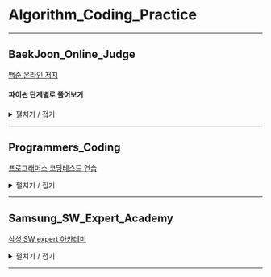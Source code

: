 # Algorithm_Coding_Practice
---
## BaekJoon_Online_Judge
[백준 온라인 저지](https://www.acmicpc.net/)

#### 파이썬 단계별로 풀어보기

<details>
<summary>펼치기 / 접기</summary>
    
| 문제 | 관련 | 코드 |  
| ------------- | ------------- |:-------------:|
| [2557_Hello World](https://www.acmicpc.net/problem/2557) | 입출력과 사칙연산 | [py](BaekJoon_Online_Judge/2557.py)| 
| [10718_We love kriii](https://www.acmicpc.net/problem/10718) | 입출력과 사칙연산 | [py](BaekJoon_Online_Judge/10718.py)| 
| [10171_고양이](https://www.acmicpc.net/problem/10171) | 입출력과 사칙연산 | [py](BaekJoon_Online_Judge/10171.py)| 
| [10172_개](https://www.acmicpc.net/problem/10172) | 입출력과 사칙연산 | [py](BaekJoon_Online_Judge/10172.py)|
| [1000_A+B](https://www.acmicpc.net/problem/1000) | 입출력과 사칙연산 | [py](BaekJoon_Online_Judge/1000.py)|
| [10869_사칙연산](https://www.acmicpc.net/problem/10869) | 입출력과 사칙연산 | [py](BaekJoon_Online_Judge/10869.py)|
| [2588_곱셈](https://www.acmicpc.net/problem/2588) | 입출력과 사칙연산 | [py](BaekJoon_Online_Judge/2588.py)|
| [2753_윤년](https://www.acmicpc.net/problem/2753) | if문 | [py](BaekJoon_Online_Judge/2753.py)|
| [2884_알람 시계](https://www.acmicpc.net/problem/2884) | if문 | [py](BaekJoon_Online_Judge/2884.py)|
| [8393_합](https://www.acmicpc.net/problem/8393) | for문 | [py](BaekJoon_Online_Judge/8393.py)|
| [15552_A+B - 7](https://www.acmicpc.net/problem/15552) | for문 | [py](BaekJoon_Online_Judge/15552.py)|
| [11021_A+B - 7](https://www.acmicpc.net/problem/11021) | for문 | [py](BaekJoon_Online_Judge/11021.py)|
| [2438_별 찍기 - 1](https://www.acmicpc.net/problem/2438) | for문 | [py](BaekJoon_Online_Judge/2438.py)|
| [2439_별 찍기 - 2](https://www.acmicpc.net/problem/2439) | for문 | [py](BaekJoon_Online_Judge/2439.py)|
| [10871_X보다 작은 수](https://www.acmicpc.net/problem/10871) | for문 | [py](BaekJoon_Online_Judge/10871.py)|
| [10951_A+B - 4](https://www.acmicpc.net/problem/10951) | while문 | [py](BaekJoon_Online_Judge/10951.py)|
| [1110_더하기 사이클](https://www.acmicpc.net/problem/1110) | while문 | [py](BaekJoon_Online_Judge/1110.py)|
| [10039_평균 점수](https://www.acmicpc.net/problem/10039) | 실습1 | [py](BaekJoon_Online_Judge/10039.py)|
| [10817_세 수](https://www.acmicpc.net/problem/10817) | 실습1 | [py](BaekJoon_Online_Judge/10817.py)|
| [2446_별 찍기 - 9](https://www.acmicpc.net/problem/2446) | 실습1 | [py](BaekJoon_Online_Judge/2446.py)|
| [10996_별찍기 - 21](https://www.acmicpc.net/problem/10996) | 실습1 | [py](BaekJoon_Online_Judge/10996.py)|
| [2562_최댓값](https://www.acmicpc.net/problem/2562) | 1차원 배열 | [py](BaekJoon_Online_Judge/2562.py)|
| [2577_숫자의 개수](https://www.acmicpc.net/problem/2577) | 1차원 배열 | [py](BaekJoon_Online_Judge/2577.py)|
| [3052_나머지](https://www.acmicpc.net/problem/3052) | 1차원 배열 | [py](BaekJoon_Online_Judge/3052.py)| 
| [4344_평균은 넘겠지](https://www.acmicpc.net/problem/4344) | 1차원 배열 | [py](BaekJoon_Online_Judge/4344.py)| 
| [4673_셀프 넘버](https://www.acmicpc.net/problem/4673) | 함수 | [py](BaekJoon_Online_Judge/4673.py)| 
| [1065_한수](https://www.acmicpc.net/problem/1065) | 함수 | [py](BaekJoon_Online_Judge/1065.py)| 
| [11654_아스키 코드](https://www.acmicpc.net/problem/11654) | 문자열 | [py](BaekJoon_Online_Judge/11654.py)|
| [10809_알파벳 찾기](https://www.acmicpc.net/problem/10809) | 문자열 | [py](BaekJoon_Online_Judge/10809.py)|
| [1157_단어 공부](https://www.acmicpc.net/problem/1157) | 문자열 | [py](BaekJoon_Online_Judge/1157.py)|
| [1152_단어의 개수](https://www.acmicpc.net/problem/1152) | 문자열 | [py](BaekJoon_Online_Judge/1152.py)|
| [2908_상수](https://www.acmicpc.net/problem/2908) | 문자열 | [py](BaekJoon_Online_Judge/2908.py)|
| [5622_다이얼](https://www.acmicpc.net/problem/5622) | 문자열 | [py](BaekJoon_Online_Judge/5622.py)|
| [2941_크로아티아 알파벳](https://www.acmicpc.net/problem/2941) | 문자열 | [py](BaekJoon_Online_Judge/2941.py)|
| [1316_그룹 단어 체커](https://www.acmicpc.net/problem/1316) | 문자열 | [py](BaekJoon_Online_Judge/1316.py)|
| [10872_팩토리얼](https://www.acmicpc.net/problem/10872) | 재귀 | [py](BaekJoon_Online_Judge/10872.py)|
| [11729_하노이 탑 이동 순서](https://www.acmicpc.net/problem/11729) | 재귀 | [py](BaekJoon_Online_Judge/11729.py)|
| [2798_블랙잭](https://www.acmicpc.net/problem/2798) | 브루트 포스 | [py](BaekJoon_Online_Judge/2798.py)|
| [15649_N과M(1)](https://www.acmicpc.net/problem/15649) | 백트래킹 | [py](BaekJoon_Online_Judge/15649.py)|
| [15651_N과M(3)](https://www.acmicpc.net/problem/15651) | 백트래킹 | [py](BaekJoon_Online_Judge/15651.py)|
| [9663_N-Queen](https://www.acmicpc.net/problem/9663) | 백트래킹 | [py](BaekJoon_Online_Judge/9663.py)|
| [1260_DFS와 BFS](https://www.acmicpc.net/problem/1260) | DFS와 BFS | [py](BaekJoon_Online_Judge/1260.py)|
| [2748_피보나치 수 2](https://www.acmicpc.net/problem/2748) | 동적 계획법1 | [py](BaekJoon_Online_Judge/2748.py)|
| [1003_피보나치 함수](https://www.acmicpc.net/problem/1003) | 동적 계획법1 | [py](BaekJoon_Online_Judge/1003.py)|
| [1904_01타일](https://www.acmicpc.net/problem/1904) | 동적 계획법1 | [py](BaekJoon_Online_Judge/1904.py)|
| [9461_파도반 수열](https://www.acmicpc.net/problem/9461) | 동적 계획법1 | [py](BaekJoon_Online_Judge/9461.py)|
| [1904_01타일](https://www.acmicpc.net/problem/1904) | 동적 계획법1 | [py](BaekJoon_Online_Judge/1904.py)|
| [1932_정수 삼각형](https://www.acmicpc.net/problem/1932) | 동적 계획법1 | [py](BaekJoon_Online_Judge/1932.py)|
| [1904_01타일](https://www.acmicpc.net/problem/1904) | 동적 계획법1 | [py](BaekJoon_Online_Judge/1904.py)|
| [1949_RGB거리](https://www.acmicpc.net/problem/1949) | 동적 계획법1 | [py](BaekJoon_Online_Judge/1949.py)|
| [11047_동전 0](https://www.acmicpc.net/problem/11047) | 그리디 알고리즘 | [py](BaekJoon_Online_Judge/11047.py)|
| [1541_잃어버린 괄호](https://www.acmicpc.net/problem/1541) | 그리디 알고리즘 | [py](BaekJoon_Online_Judge/1541.py)|
| [2580_스도쿠](https://www.acmicpc.net/problem/2580) | 동적 계획법1 | [py](BaekJoon_Online_Judge/2580.py)|
| [14889_스타트와 링크](https://www.acmicpc.net/problem/14889) | 백트래킹 | [py](BaekJoon_Online_Judge/14889.py)|
| [15650_N과M(2)](https://www.acmicpc.net/problem/15650) | 백트래킹 | [py](BaekJoon_Online_Judge/15650.py)|
| [15652_N과M(4)](https://www.acmicpc.net/problem/15652) | 백트래킹 | [py](BaekJoon_Online_Judge/15652.py)|
| [11399_ATM](https://www.acmicpc.net/problem/11399) | 그리디 알고리즘 | [py](BaekJoon_Online_Judge/11399.py)|
| [1931_회의실배정](https://www.acmicpc.net/problem/1931) | 그리디 알고리즘 | [py](BaekJoon_Online_Judge/1931.py)|
| [2447_별찍기 - 10](https://www.acmicpc.net/problem/2447) | 재귀 | [py](BaekJoon_Online_Judge/2447.py)|
| [11053_가장 긴 증가하는 부분 수열](https://www.acmicpc.net/problem/11053) | 동적 계획법1 | [py](BaekJoon_Online_Judge/11053.py)|
| [2579_계단 오르기](https://www.acmicpc.net/problem/2579) | 동적 계획법1 | [py](BaekJoon_Online_Judge/2579.py)|
| [1463_1로 만들기](https://www.acmicpc.net/problem/1463) | 동적 계획법1 | [py](BaekJoon_Online_Judge/1463.py)|
| [10844_쉬운 계단수](https://www.acmicpc.net/problem/10844) | 동적 계획법1 | [py](BaekJoon_Online_Judge/10844.py)|
| [2156_포도주 시식](https://www.acmicpc.net/problem/2156) | 동적 계획법1 | [py](BaekJoon_Online_Judge/2156.py)|
</details>

---
## Programmers_Coding
[프로그래머스 코딩테스트 연습](https://programmers.co.kr/learn/challenges)


<details>
<summary>펼치기 / 접기</summary>
    
| 문제 | 관련 | 코드 |  
| ------------- | ------------- |:-------------:|
</details>

---
## Samsung_SW_Expert_Academy
[삼성 SW expert 아카데미](https://swexpertacademy.com/main/main.do)

<details>
<summary>펼치기 / 접기</summary>
    
| 문제 | 관련 | 코드 |  
| ------------- | ------------- |:-------------:|
</details>

---
